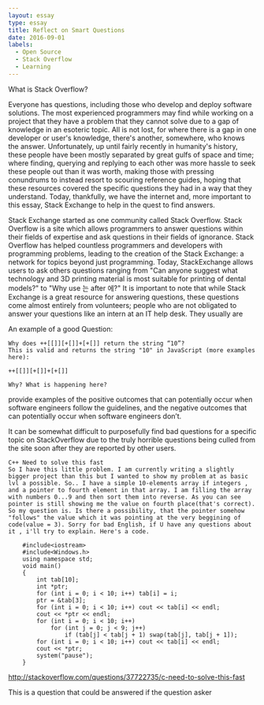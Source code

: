 ```yaml
---
layout: essay
type: essay
title: Reflect on Smart Questions
date: 2016-09-01
labels:
  - Open Source
  - Stack Overflow
  - Learning
---
```


What is Stack Overflow?

Everyone has questions, including those who develop and deploy software solutions. The most experienced programmers may find while working on a project that they have a problem that they cannot solve due to a gap of knowledge in an esoteric topic. All is not lost, for where there is a gap in one developer or user's knowledge, there's another, somewhere, who knows the answer. Unfortunately, up until fairly recently in humanity's history, these people have been mostly separated by great gulfs of space and time; where finding, querying and replying to each other was more hassle to seek these people out than it was worth, making those with pressing conundrums to instead resort to scouring reference guides, hoping that these resources covered the specific questions they had in a way that they understand. Today, thankfully, we have the internet and, more important to this essay, Stack Exchange to help in the quest to find answers.

Stack Exchange started as one community called Stack Overflow. Stack Overflow is a site which allows programmers to answer questions within their fields of expertise and ask questions in their fields of ignorance. Stack Overflow has helped countless programmers and developers with programming problems, leading to the creation of the Stack Exchange: a network for topics beyond just programming. Today, StackExchange allows users to ask others questions ranging from "Can anyone suggest what technology and 3D printing material is most suitable for printing of dental models?" to "Why use 는 after 에?" It is important to note that while Stack Exchange is a great resource for answering questions, these questions come almost entirely from volunteers; people who are not obligated to answer your questions like an intern at an IT help desk. They usually are 

An example of a good Question:

	Why does ++[[]][+[]]+[+[]] return the string “10”?
	This is valid and returns the string "10" in JavaScript (more examples here):
	
```
++[[]][+[]]+[+[]]
```

	Why? What is happening here?


provide examples of the positive outcomes that can potentially occur when software engineers follow the guidelines, and the negative outcomes that can potentially occur when software engineers don’t.



It can be somewhat difficult to purposefully find bad questions for a specific topic on StackOverflow due to the truly horrible questions being culled from the site soon after they are reported by other users.
	
	C++ Need to solve this fast
	So I have this little problem. I am currently writing a slightly bigger project than this but I wanted to show my problem at as basic lvl a possible. So.. I have a simple 10-elements array if integers , and a pointer to fourth element in that array. I am filling the array with numbers 0...9 and then sort them into reverse. As you can see pointer is still showing me the value on fourth place(that's correct). So my question is. Is there a possibility, that the pointer somehow "follows" the value which it was pointing at the very beggining of code(value = 3). Sorry for bad English, if U have any questions about it , i'll try to explain. Here's a code.

```
	#include<iostream>
	#include<Windows.h>
	using namespace std;
	void main()
	{
	    int tab[10];
	    int *ptr;
	    for (int i = 0; i < 10; i++) tab[i] = i;
	    ptr = &tab[3];
	    for (int i = 0; i < 10; i++) cout << tab[i] << endl;
	    cout << *ptr << endl;
	    for (int i = 0; i < 10; i++) 
	        for (int j = 0; j < 9; j++) 
	            if (tab[j] < tab[j + 1) swap(tab[j], tab[j + 1]);
	    for (int i = 0; i < 10; i++) cout << tab[i] << endl;
	    cout << *ptr;
	    system("pause");
	} 
```


http://stackoverflow.com/questions/37722735/c-need-to-solve-this-fast

This is a question that could be answered if the question asker 
